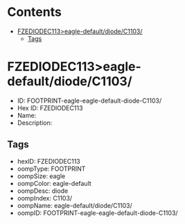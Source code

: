 



Contents
========

* [FZEDIODEC113>eagle-default/diode/C1103/](#fzediodec113eagle-defaultdiodec1103)
	* [Tags](#tags)

# FZEDIODEC113>eagle-default/diode/C1103/

- ID: FOOTPRINT-eagle-eagle-default-diode-C1103/
- Hex ID: FZEDIODEC113
- Name: 
- Description: 

## Tags

- hexID: FZEDIODEC113
- oompType: FOOTPRINT
- oompSize: eagle
- oompColor: eagle-default
- oompDesc: diode
- oompIndex: C1103/
- oompName: eagle-default/diode/C1103/
- oompID: FOOTPRINT-eagle-eagle-default-diode-C1103/
